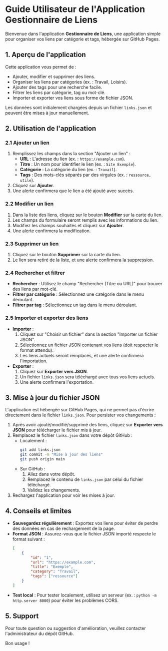 # Guide Utilisateur de l'Application Gestionnaire de Liens

Bienvenue dans l'application **Gestionnaire de Liens**, une application simple pour organiser vos liens par catégorie et tags, hébergée sur GitHub Pages.

## 1. Aperçu de l'application
Cette application vous permet de :
- Ajouter, modifier et supprimer des liens.
- Organiser les liens par catégories (ex. : Travail, Loisirs).
- Ajouter des tags pour une recherche facile.
- Filtrer les liens par catégorie, tag ou mot-clé.
- Importer et exporter vos liens sous forme de fichier JSON.

Les données sont initialement chargées depuis un fichier `links.json` et peuvent être mises à jour manuellement.

## 2. Utilisation de l'application

### 2.1 Ajouter un lien
1. Remplissez les champs dans la section "Ajouter un lien" :
   - **URL** : L'adresse du lien (ex. : `https://example.com`).
   - **Titre** : Un nom pour identifier le lien (ex. : `Site Exemple`).
   - **Catégorie** : La catégorie du lien (ex. : `Travail`).
   - **Tags** : Des mots-clés séparés par des virgules (ex. : `ressource, utile`).
2. Cliquez sur **Ajouter**.
3. Une alerte confirmera que le lien a été ajouté avec succès.

### 2.2 Modifier un lien
1. Dans la liste des liens, cliquez sur le bouton **Modifier** sur la carte du lien.
2. Les champs du formulaire seront remplis avec les informations du lien.
3. Modifiez les champs souhaités et cliquez sur **Ajouter**.
4. Une alerte confirmera la modification.

### 2.3 Supprimer un lien
1. Cliquez sur le bouton **Supprimer** sur la carte du lien.
2. Le lien sera retiré de la liste, et une alerte confirmera la suppression.

### 2.4 Rechercher et filtrer
- **Rechercher** : Utilisez le champ "Rechercher (Titre ou URL)" pour trouver des liens par mot-clé.
- **Filtrer par catégorie** : Sélectionnez une catégorie dans le menu déroulant.
- **Filtrer par tag** : Sélectionnez un tag dans le menu déroulant.

### 2.5 Importer et exporter des liens
- **Importer** :
  1. Cliquez sur "Choisir un fichier" dans la section "Importer un fichier JSON".
  2. Sélectionnez un fichier JSON contenant vos liens (doit respecter le format attendu).
  3. Les liens actuels seront remplacés, et une alerte confirmera l'importation.
- **Exporter** :
  1. Cliquez sur **Exporter vers JSON**.
  2. Un fichier `links.json` sera téléchargé avec tous vos liens actuels.
  3. Une alerte confirmera l'exportation.

## 3. Mise à jour du fichier JSON
L'application est hébergée sur GitHub Pages, qui ne permet pas d'écrire directement dans le fichier `links.json`. Pour persister vos changements :
1. Après avoir ajouté/modifié/supprimé des liens, cliquez sur **Exporter vers JSON** pour télécharger le fichier mis à jour.
2. Remplacez le fichier `links.json` dans votre dépôt GitHub :
   - Localement :
     ```bash
     git add links.json
     git commit -m "Mise à jour des liens"
     git push origin main
     ```
   - Sur GitHub :
     1. Allez dans votre dépôt.
     2. Remplacez le contenu de `links.json` par celui du fichier téléchargé.
     3. Validez les changements.
3. Rechargez l'application pour voir les mises à jour.

## 4. Conseils et limites
- **Sauvegardez régulièrement** : Exportez vos liens pour éviter de perdre des données en cas de rechargement de la page.
- **Format JSON** : Assurez-vous que le fichier JSON importé respecte le format suivant :
  ```json
  [
      {
          "id": "1",
          "url": "https://example.com",
          "title": "Exemple",
          "category": "Travail",
          "tags": ["ressource"]
      }
  ]
  ```
- **Test local** : Pour tester localement, utilisez un serveur (ex. : `python -m http.server 8000`) pour éviter les problèmes CORS.

## 5. Support
Pour toute question ou suggestion d'amélioration, veuillez contacter l'administrateur du dépôt GitHub.

Bon usage !
